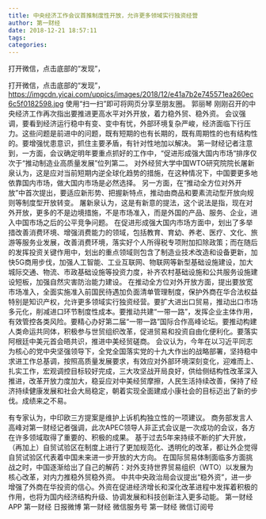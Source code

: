 ```yaml
---
title: 中央经济工作会议首推制度性开放，允许更多领域实行独资经营
author: 第一财经
date: 2018-12-21 18:57:11
tags: 
categories: 
---
```

打开微信，点击底部的“发现”，
<!-- more -->
打开微信，点击底部的“发现”，
https://imgcdn.yicai.com/uppics/images/2018/12/e41a7b2e745571ea260ec6c5f0182598.jpg
使用“扫一扫”即可将网页分享至朋友圈。
郭丽琴
刚刚召开的中央经济工作再次指出要推进更高水平对外开放，着力稳外贸、稳外资。
会议强调，要看到经济运行稳中有变、变中有忧，外部环境复杂严峻，经济面临下行压力。这些问题是前进中的问题，既有短期的也有长期的，既有周期性的也有结构性的。要增强忧患意识，抓住主要矛盾，有针对性地加以解决。
第一财经记者注意到，一方面，会议确定明年要重点抓好的工作中，“促进形成强大国内市场“排序仅次于“推动制造业高质量发展”位列第二。
对外经贸大学中国WTO研究院院长屠新泉认为，这是应对当前短期内逆全球化趋势的措施，在这种情况下，中国要更多地依靠国内市场，做大国内市场是必然选择。
另一方面，在“推动全方位对外开放”中首次提出，要适应新形势、把握新特点，推动由商品和要素流动型开放向规则等制度型开放转变。
屠新泉认为，这是有新意的提法，这个说法是指，现在对外开放，更多的不是边境措施，不是市场准入，而是外国的产品、服务、企业，进入中国市场之后的公平竞争问题。
在促进形成强大国内市场方面中，划出了多举措改善消费环境、增强消费能力的领域，包括教育、育幼、养老、医疗、文化、旅游等服务业发展，改善消费环境，落实好个人所得税专项附加扣除政策；而在随后的发挥投资关键作用中，划出的重点领域则包含了制造业技术改造和设备更新，加快5G商用步伐，加强人工智能、工业互联网、物联网等新型基础设施建设，加大城际交通、物流、市政基础设施等投资力度，补齐农村基础设施和公共服务设施建设短板，加强自然灾害防治能力建设。
在推动全方位对外开放方面，提出要放宽市场准入，全面实施准入前国民待遇加负面清单管理制度，保护外商在华合法权益特别是知识产权，允许更多领域实行独资经营。要扩大进出口贸易，推动出口市场多元化，削减进口环节制度性成本。要推动共建“一带一路”，发挥企业主体作用，有效管控各类风险。要精心办好第二届“一带一路”国际合作高峰论坛。要推动构建人类命运共同体，积极参与世贸组织改革，促进贸易和投资自由化便利化。要落实阿根廷中美元首会晤共识，推进中美经贸磋商。
会议认为，今年在以习近平同志为核心的党中央坚强领导下，全党全国落实党的十九大作出的战略部署，坚持稳中求进工作总基调，按照高质量发展要求，有效应对外部环境深刻变化，迎难而上、扎实工作，宏观调控目标较好完成，三大攻坚战开局良好，供给侧结构性改革深入推进，改革开放力度加大，稳妥应对中美经贸摩擦，人民生活持续改善，保持了经济持续健康发展和社会大局稳定，朝着实现全面建成小康社会的目标迈出了新的步伐。成绩来之不易。
 
 
有专家认为，中印欧三方提案是维护上诉机构独立性的一项建议。
商务部发言人高峰对第一财经记者强调，此次APEC领导人非正式会议是一次成功的会议，各方在许多领域取得了重要的、积极的成果。
基于过去5年来持续不断的扩大开放，（再加上）自贸试验区在制度上进行了更加规范化、透明化的改革，都让外企觉得自贸试验区代表着中国未来进一步开放的大方向。
在国际贸易体制面临多方面挑战之时，中国逐渐给出了自己的解药：对外支持世界贸易组织（WTO）以发展为核心改革，对内力推稳外贸稳外资。
中共中央政治局会议提出“稳外资”，进一步增强了外商在华投资的信心。外资在促进经济增长和深化改革进程中发挥着积极的作用，也将为国内经济结构升级、协调发展和科技创新注入更多动能。 
第一财经
APP
第一财经
日报微博
第一财经
微信服务号
第一财经
微信订阅号
